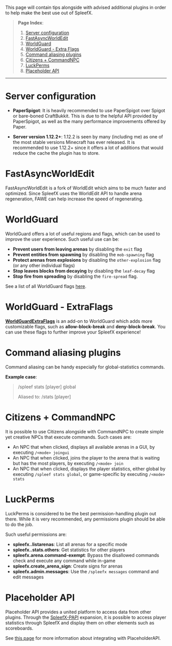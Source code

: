 This page will contain tips alongside with advised additional plugins in order to help make the best use out of SpleefX.

> **Page Index**:
> 1. [Server configuration](https://github.com/SpleefX/SpleefX/wiki/Make-the-most-out-of-SpleefX#server-configuration)
> 2. [FastAsyncWorldEdit](https://github.com/SpleefX/SpleefX/wiki/Make-the-most-out-of-SpleefX#fastasyncworldedit)
> 3. [WorldGuard](https://github.com/SpleefX/SpleefX/wiki/Make-the-most-out-of-SpleefX#worldguard)
> 4. [WorldGuard - Extra Flags](https://github.com/SpleefX/SpleefX/wiki/Make-the-most-out-of-SpleefX#worldguard---extraflags)
> 5. [Command aliasing plugins](https://github.com/SpleefX/SpleefX/wiki/Make-the-most-out-of-SpleefX#command-aliasing-plugins)
> 6. [Citizens + CommandNPC](https://github.com/SpleefX/SpleefX/wiki/Make-the-most-out-of-SpleefX#citizens--commandnpc)
> 7. [LuckPerms](https://github.com/SpleefX/SpleefX/wiki/Make-the-most-out-of-SpleefX#luckperms)
> 8. [Placeholder API](https://github.com/SpleefX/SpleefX/wiki/Make-the-most-out-of-SpleefX#placeholder-api)
---
# Server configuration

 - **PaperSpigot**: It is heavily recommended to use PaperSpigot over Spigot or bare-boned CraftBukkit. This is due to the helpful API provided by PaperSpigot, as well as the many performance improvements offered by Paper.

 - **Server version 1.12.2+**: 1.12.2 is seen by many (including me) as one of the most stable versions Minecraft has ever released. It is recommended to use 1.12.2+ since it offers a lot of additions that would reduce the cache the plugin has to store.

# FastAsyncWorldEdit
FastAsyncWorldEdit is a fork of WorldEdit which aims to be much faster and optimized. Since SpleefX uses the WorldEdit API to handle arena regeneration, FAWE can help increase the speed of regenerating.

# WorldGuard
WorldGuard offers a lot of useful regions and flags, which can be used to improve the user experience. Such useful use can be:

 - **Prevent users from leaving arenas** by disabling the `exit` flag
 - **Prevent entities from spawning** by disabling the `mob-spawning` flag
 - **Protect arenas from explosions** by disabling the `other-explosion` flag (or any other individual flags)
 - **Stop leaves blocks from decaying** by disabling the `leaf-decay` flag
 - **Stop fire from spreading** by disabling the `fire-spread` flag.

See a list of all WorldGuard flags [here](https://worldguard.enginehub.org/en/latest/regions/flags/#flag-listing).

# WorldGuard - ExtraFlags 
[**WorldGuardExtraFlags**](https://www.spigotmc.org/resources/worldguard-extra-flags.4823/) is an add-on to WorldGuard which adds more customizable flags, such as **allow-block-break** and **deny-block-break**. You can use these flags to further improve your SpleefX experience!

# Command aliasing plugins
Command aliasing can be handy especially for global-statistics commands. 

**Example case**:
> /spleef stats [player] global
>  
>  Aliased to: /stats [player]

# Citizens + CommandNPC
It is possible to use Citizens alongside with CommandNPC to create simple yet creative NPCs that execute commands. Such cases are:

* An NPC that when clicked, displays all available arenas in a GUI, by executing `/<mode> joingui`
* An NPC that when clicked, joins the player to the arena that is waiting but has the most players, by executing `/<mode> join`
* An NPC that when clicked, displays the player statistics, either global by executing `/spleef stats global`, or game-specific by executing `/<mode> stats`

# LuckPerms
LuckPerms is considered to be the best permission-handling plugin out there. While it is very recommended, any permissions plugin should be able to do the job.

Such useful permissions are:

 - **spleefx.<mode>.listarenas**: List all arenas for a specific mode
 - **spleefx.<mode>.stats.others**: Get statistics for other players
 - **spleefx.arena.command-exempt**: Bypass the disallowed commands check and execute any command while in-game
 - **spleefx.create_arena_sign**: Create signs for arenas
 - **spleefx.admin.messages**: Use the `/spleefx messages` command and edit messages

# Placeholder API
Placeholder API provides a united platform to access data from other plugins. Through the [SpleefX-PAPI](https://github.com/SpleefX/SpleefX-PAPI) expansion, it is possible to access player statistics through SpleefX and display them on other elements such as scoreboards.

See [this page](https://github.com/SpleefX/SpleefX/wiki/SpleefX-PAPI) for more information about integrating with PlaceholderAPI.